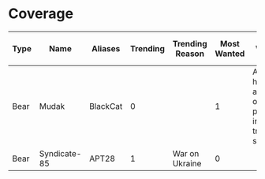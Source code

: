 # Coverage

| Type | Name         | Aliases  | Trending | Trending Reason | Most Wanted | Most Wanted Reason                                            |
| ---- | ------------ | -------- | -------- | --------------- | ----------- | ------------------------------------------------------------- |
| Bear | Mudak        | BlackCat | 0        |                 | 1           | Attack on hospitals and leaks of patients in treatment status |
| Bear | Syndicate-85 | APT28    | 1        | War on Ukraine  | 0           |                                                               |
